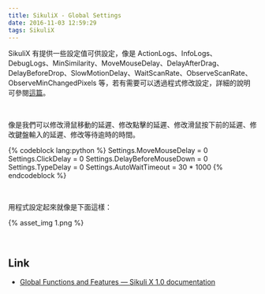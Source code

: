 ```yaml
---
title: SikuliX - Global Settings
date: 2016-11-03 12:59:29
tags: SikuliX
---
```


SikuliX 有提供一些設定值可供設定，像是 ActionLogs、InfoLogs、DebugLogs、MinSimilarity、MoveMouseDelay、DelayAfterDrag、DelayBeforeDrop、SlowMotionDelay、WaitScanRate、ObserveScanRate、ObserveMinChangedPixels 等，若有需要可以透過程式修改設定，詳細的說明可參閱[這篇](http://doc.sikuli.org/globals.html)。  

<!-- More -->

<br/>


像是我們可以修改滑鼠移動的延遲、修改點擊的延遲、修改滑鼠按下前的延遲、修改鍵盤輸入的延遲、修改等待逾時的時間。  

{% codeblock lang:python %}
Settings.MoveMouseDelay = 0
Settings.ClickDelay = 0
Settings.DelayBeforeMouseDown = 0
Settings.TypeDelay = 0
Settings.AutoWaitTimeout = 30 * 1000
{% endcodeblock %}

<br/>


用程式設定起來就像是下面這樣：

{% asset_img 1.png %}

<br/>


Link
----
* [Global Functions and Features — Sikuli X 1.0 documentation](http://doc.sikuli.org/globals.html)